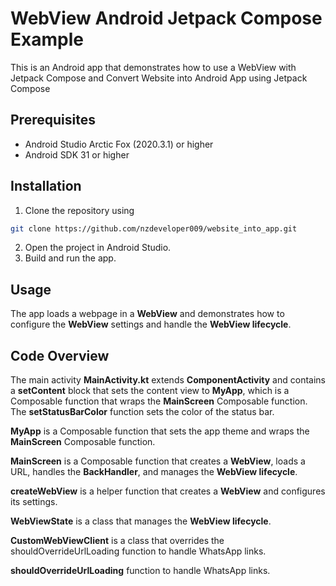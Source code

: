 # WebView Android Jetpack Compose Example
This is an Android app that demonstrates how to use a WebView with Jetpack Compose and Convert Website into Android App using Jetpack Compose

## Prerequisites
- Android Studio Arctic Fox (2020.3.1) or higher
- Android SDK 31 or higher

## Installation
1. Clone the repository using
```bash
git clone https://github.com/nzdeveloper009/website_into_app.git
```
2. Open the project in Android Studio.
3. Build and run the app.

## Usage
The app loads a webpage in a **WebView** and demonstrates how to configure the **WebView** settings and handle the **WebView lifecycle**.

## Code Overview
The main activity **MainActivity.kt** extends **ComponentActivity** and contains a **setContent** block that sets the content view to **MyApp**, which is a Composable function that wraps the **MainScreen** Composable function. The **setStatusBarColor** function sets the color of the status bar.

**MyApp** is a Composable function that sets the app theme and wraps the **MainScreen** Composable function.

**MainScreen** is a Composable function that creates a **WebView**, loads a URL, handles the **BackHandler**, and manages the **WebView lifecycle**.

**createWebView** is a helper function that creates a **WebView** and configures its settings.

**WebViewState** is a class that manages the **WebView lifecycle**.

**CustomWebViewClient** is a class that overrides the shouldOverrideUrlLoading function to handle WhatsApp links.

**shouldOverrideUrlLoading** function to handle WhatsApp links.
